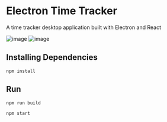 # Electron Time Tracker
A time tracker desktop application built with Electron and React


![image](http://c8.staticflickr.com/8/7789/26998303471_ffa267d2c3_c.jpg)
![image](https://c2.staticflickr.com/8/7614/26998199481_c5bcb20bb6_b.jpg)

## Installing Dependencies

```
npm install
```

## Run

```
npm run build

npm start
```

